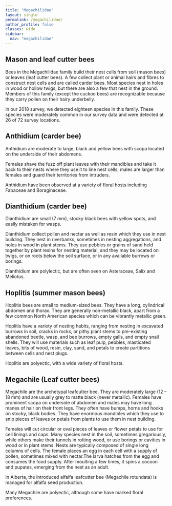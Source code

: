 ```yaml
---
title: "Megachilidae"
layout: single
permalink: /megachilidae/
author_profile: false
classes: wide
sidebar:
  nav: "megachilidae"
---
```


<h2>Mason and leaf cutter bees</h2>

Bees in the Megachilidae family build their nest cells from soil (mason bees) or leaves (leaf cutter bees). A few collect plant or animal hairs and fibres to construct nest cells and are called carder bees. Most species nest in holes in wood or hollow twigs, but there are also a few that nest in the ground. Members of this family (except the cuckoo bees) are recognizable because they carry pollen on their hairy underbelly.

In our 2018 survey, we detected eighteen species in this family. These species were moderately common in our survey data and were detected at 26 of 72 survey locations.

<h2>Anthidium (carder bee)</h2>

Anthidium are moderate to large, black and yellow bees with scopa located on the underside of their abdomens.  

Females shave the fuzz off plant leaves with their mandibles and take it back to their nests where they use it to line nest cells; males are larger than females and guard their territories from intruders.

Anthidium have been observed at a variety of floral hosts including Fabaceae and Boraginaceae.
 
<h2>Dianthidium (carder bee)</h2>

Dianthidium are small (7 mm), stocky black bees with yellow spots, and easily mistaken for wasps.

Dianthidium collect pollen and nectar as well as resin which they use in nest building. They nest in riverbanks, sometimes in nesting aggregations, and holes in wood in plant stems. They use pebbles or grains of sand held together by plant resins for nesting material, and they may be located on twigs, or on roots below the soil surface, or in any available burrows or borings.

Dianthidium are polylectic, but are often seen on Asteraceae, Salix and Meliotus.

<h2>Hoplitis (summer mason bees)</h2>

Hoplitis bees are small to medium-sized bees. They have a long, cylindrical abdomen and thorax. They are generally non-metallic black, apart from a few common North American species which can be vibrantly metallic green. 

Hoplitis have a variety of nesting habits, ranging from nesting in excavated burrows in soil, cracks in rocks, or pithy plant stems to pre-existing abandoned beetle, wasp, and bee burrows, empty galls, and empty snail shells. They will use materials such as leaf pulp, pebbles, masticated leaves, bits of wood, resin, clay, sand, and petals to create partitions between cells and nest plugs.

Hoplitis are polyectic, with a wide variety of floral hosts.

<h2>Megachile (Leaf cutter bees)</h2>

Megachile are the archetypal leafcutter bee. They are moderately large (12 – 18 mm)  and are usually grey to matte black (never metallic). Females have prominent scopa on underside of abdomen and males may have long manes of hair on their front legs. They often have bumps, horns and hooks on stocky, black bodies. They have enormous mandibles which they use to snip pieces of leaves or petals from plants to use them in nest building.  

Females will cut circular or oval pieces of leaves or flower petals to use for cell linings and caps. Many species nest in the soil, sometimes gregariously, while others make their tunnels in rotting wood, or use borings or cavities in wood or in plant stems. Nests are typically composed of single long columns of cells. The female places an egg in each cell with a supply of pollen, sometimes mixed with nectar.The larva hatches from the egg and consumes the food supply. After moulting a few times, it spins a cocoon and pupates, emerging from the nest as an adult. 

 In Alberta, the introduced alfalfa leafcutter bee (Megachile rotundata) is managed for alfalfa seed production. 

 Many Megachile are polyectic, although some have marked floral preferences.